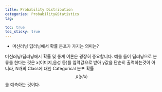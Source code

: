 ```yaml
---
title: Probability Distribution
categories: Probability&Statistics
tag: 

toc: true
toc_sticky: true
---
```


- 머신러닝 딥러닝에서 확률 분포가 가지는 의미는?

머신러닝/딥러닝에서 확률 및 통계 이론은 굉장히 중요합니다. 예를 들어 딥러닝으로 분류를 한다는 것은 x(이미지,음성 등)를 입력값으로 받아 y값을 단순히 출력하는것이 아니라, N개의 Class에 대한 Categorical 분포 확률 $$p(y/x)$$를 예측하는 것이다. 



